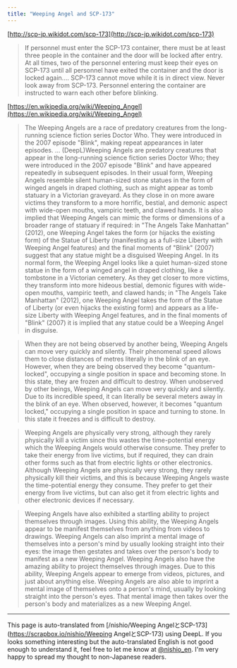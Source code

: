 ```yaml
---
title: "Weeping Angel and SCP-173"
---
```


[http://scp-jp.wikidot.com/scp-173](http://scp-jp.wikidot.com/scp-173)
> If personnel must enter the SCP-173 container, there must be at least three people in the container and the door will be locked after entry. At all times, two of the personnel entering must keep their eyes on SCP-173 until all personnel have exited the container and the door is locked again.... SCP-173 cannot move while it is in direct view. Never look away from SCP-173. Personnel entering the container are instructed to warn each other before blinking.



[https://en.wikipedia.org/wiki/Weeping_Angel](https://en.wikipedia.org/wiki/Weeping_Angel)
> The Weeping Angels are a race of predatory creatures from the long-running science fiction series Doctor Who. They were introduced in the 2007 episode "Blink", making repeat appearances in later episodes. ...
(DeepL)Weeping Angels are predatory creatures that appear in the long-running science fiction series Doctor Who; they were introduced in the 2007 episode "Blink" and have appeared repeatedly in subsequent episodes.
> In their usual form, Weeping Angels resemble silent human-sized stone statues in the form of winged angels in draped clothing, such as might appear as tomb statuary in a Victorian graveyard. As they close in on more aware victims they transform to a more horrific, bestial, and demonic aspect with wide-open mouths, vampiric teeth, and clawed hands. It is also implied that Weeping Angels can mimic the forms or dimensions of a broader range of statuary if required: in "The Angels Take Manhattan" (2012), one Weeping Angel takes the form (or hijacks the existing form) of the Statue of Liberty (manifesting as a full-size Liberty with Weeping Angel features) and the final moments of "Blink" (2007) suggest that any statue might be a disguised Weeping Angel.
In its normal form, the Weeping Angel looks like a quiet human-sized stone statue in the form of a winged angel in draped clothing, like a tombstone in a Victorian cemetery. As they get closer to more victims, they transform into more hideous bestial, demonic figures with wide-open mouths, vampiric teeth, and clawed hands; in "The Angels Take Manhattan" (2012), one Weeping Angel takes the form of the Statue of Liberty (or even hijacks the existing form) and appears as a life-size Liberty with Weeping Angel features, and in the final moments of "Blink" (2007) it is implied that any statue could be a Weeping Angel in disguise.

> When they are not being observed by another being, Weeping Angels can move very quickly and silently. Their phenomenal speed allows them to close distances of metres literally in the blink of an eye. However, when they are being observed they become "quantum-locked", occupying a single position in space and becoming stone. In this state, they are frozen and difficult to destroy.
When unobserved by other beings, Weeping Angels can move very quickly and silently. Due to its incredible speed, it can literally be several meters away in the blink of an eye. When observed, however, it becomes "quantum locked," occupying a single position in space and turning to stone. In this state it freezes and is difficult to destroy.

> Weeping Angels are physically very strong, although they rarely physically kill a victim since this wastes the time-potential energy which the Weeping Angels would otherwise consume. They prefer to take their energy from live victims, but if required, they can drain other forms such as that from electric lights or other electronics.
Although Weeping Angels are physically very strong, they rarely physically kill their victims, and this is because Weeping Angels waste the time-potential energy they consume. They prefer to get their energy from live victims, but can also get it from electric lights and other electronic devices if necessary.

> Weeping Angels have also exhibited a startling ability to project themselves through images. Using this ability, the Weeping Angels appear to be manifest themselves from anything from videos to drawings. Weeping Angels can also imprint a mental image of themselves into a person's mind by usually looking straight into their eyes: the image then gestates and takes over the person's body to manifest as a new Weeping Angel.
Weeping Angels also have the amazing ability to project themselves through images. Due to this ability, Weeping Angels appear to emerge from videos, pictures, and just about anything else. Weeping Angels are also able to imprint a mental image of themselves onto a person's mind, usually by looking straight into the person's eyes. That mental image then takes over the person's body and materializes as a new Weeping Angel.



---
This page is auto-translated from [/nishio/Weeping AngelとSCP-173](https://scrapbox.io/nishio/Weeping AngelとSCP-173) using DeepL. If you looks something interesting but the auto-translated English is not good enough to understand it, feel free to let me know at [@nishio_en](https://twitter.com/nishio_en). I'm very happy to spread my thought to non-Japanese readers.